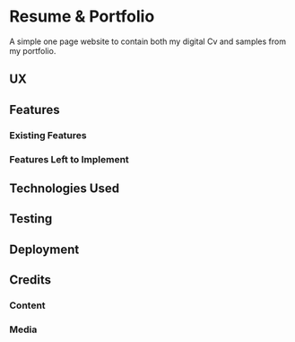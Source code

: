 # Resume & Portfolio

A simple one page website to contain both my digital Cv and samples from my portfolio.

## UX

## Features

### Existing Features

### Features Left to Implement

## Technologies Used

## Testing

## Deployment

## Credits

### Content

### Media